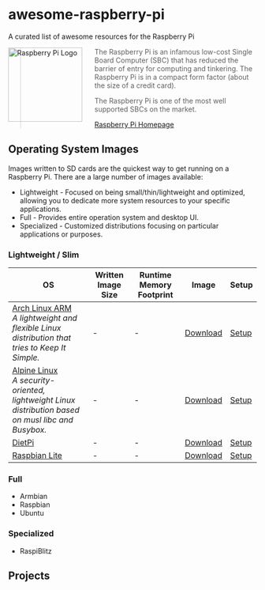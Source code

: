 # awesome-raspberry-pi

A curated list of awesome resources for the Raspberry Pi

<a href="https://www.raspberrypi.org"><img src="https://www.raspberrypi.org/wp-content/uploads/2012/03/raspberry-pi-logo.png" alt="Raspberry Pi Logo" align="left" style="margin-right: 25px" height=150></a>

> The Raspberry Pi is an infamous low-cost Single Board Computer (SBC) that has reduced the barrier of entry for computing and tinkering.
> The Raspberry Pi is in a compact form factor (about the size of a credit card).
>
> The Raspberry Pi is one of the most well supported SBCs on the market.
>
> [Raspberry Pi Homepage](https://raspberrypi.org)

## Operating System Images

Images written to SD cards are the quickest way to get running on a Raspberry Pi. There are a large number of images available:

- Lightweight - Focused on being small/thin/lightweight and optimized, allowing you to dedicate more system resources to your specific applications.
- Full - Provides entire operation system and desktop UI.
- Specialized - Customized distributions focusing on particular applications or purposes.

### Lightweight / Slim

| OS | Written Image Size | Runtime Memory Footprint | Image | Setup |
| --- | ------------------ | ------------------------ | ----- | ----- |
| [Arch Linux ARM](https://archlinuxarm.org) <br> *A lightweight and flexible Linux distribution that tries to Keep It Simple.* | - | - | [Download](http://os.archlinuxarm.org/os/ArchLinuxARM-rpi-3-latest.tar.gz) | [Setup](https://archlinuxarm.org/platforms/armv6/raspberry-pi) |
| [Alpine Linux](https://wiki.alpinelinux.org/wiki/Main_Page) <br> *A security-oriented, lightweight Linux distribution based on musl libc and Busybox.* | - | - | [Download](https://alpinelinux.org/downloads/) | [Setup](https://wiki.alpinelinux.org/wiki/Raspberry_Pi) |
| [DietPi]() <br> | - | - | [Download]() | [Setup]() |
| [Raspbian Lite]() <br> | - | - | [Download](https://www.raspberrypi.org/downloads/raspbian/) | [Setup]() |

### Full

- Armbian
- Raspbian
- Ubuntu
  
### Specialized

- RaspiBlitz
  
## Projects
